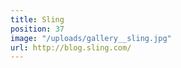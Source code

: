 ```yaml
---
title: Sling
position: 37
image: "/uploads/gallery__sling.jpg"
url: http://blog.sling.com/
---
```


